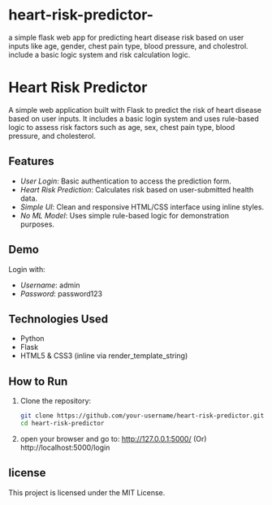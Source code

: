 # heart-risk-predictor-
a simple flask web app for predicting heart disease risk based on user inputs like age, gender, chest pain type, blood pressure, and cholestrol. include a basic logic system and risk calculation logic.
# Heart Risk Predictor

A simple web application built with Flask to predict the risk of heart disease based on user inputs. It includes a basic login system and uses rule-based logic to assess risk factors such as age, sex, chest pain type, blood pressure, and cholesterol.

## Features

- *User Login*: Basic authentication to access the prediction form.
- *Heart Risk Prediction*: Calculates risk based on user-submitted health data.
- *Simple UI*: Clean and responsive HTML/CSS interface using inline styles.
- *No ML Model*: Uses simple rule-based logic for demonstration purposes.

## Demo

Login with:
- *Username*: admin  
- *Password*: password123

## Technologies Used

- Python
- Flask
- HTML5 & CSS3 (inline via render_template_string)

## How to Run

1. Clone the repository:
   ```bash
   git clone https://github.com/your-username/heart-risk-predictor.git
   cd heart-risk-predictor
2. open your browser and go to:
   http://127.0.0.1:5000/
          (Or)
   http://localhost:5000/login

## license
This project is licensed under the MIT License.
